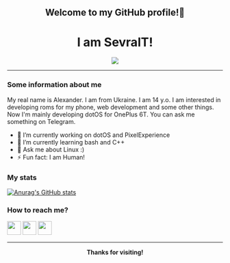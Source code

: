 <h2 align="center">
  Welcome to my GitHub profile!👋
</h2>

<h1 align="center">
  I am SevralT!
</h1>

<p align="center">
  <img src="https://gpvc.arturio.dev/sevralt">
</p>

---

<h3>
  Some information about me
</h3>

My real name is Alexander. I am from Ukraine. I am 14 y.o. I am interested in developing roms for my phone, web development and some other things. Now I'm mainly developing dotOS for OnePlus 6T. You can ask me something on Telegram.

- 🔭 I’m currently working on dotOS and PixelExperience
- 🌱 I’m currently learning bash and C++
- 💬 Ask me about Linux :)
- ⚡ Fun fact: I am Human!

<h3>
  My stats
</h3>

[![Anurag's GitHub stats](https://github-readme-stats.vercel.app/api?username=SevralT&show_icons=true&theme=dark)](https://github.com/anuraghazra/github-readme-stats)

<h3>
  How to reach me?
</h3>

[<img src="https://www.vectorlogo.zone/logos/telegram/telegram-tile.svg" width="32">](http://t.me/sevralt)
[<img src="https://www.vectorlogo.zone/logos/instagram/instagram-tile.svg" width="32">](https://www.instagram.com/__sevralt_)
[<img src="https://www.vectorlogo.zone/logos/twitter/twitter-tile.svg" width="32">](https://www.twitter.com/sevralt)

---
<p align="center">
  <b>Thanks for visiting!</b>
</p>
